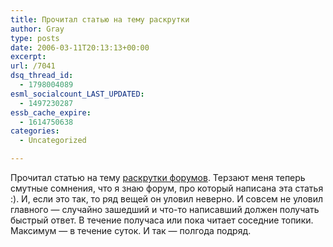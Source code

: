 ```yaml
---
title: Прочитал статью на тему раскрутки
author: Gray
type: posts
date: 2006-03-11T20:13:13+00:00
excerpt:
url: /7041
dsq_thread_id:
  - 1798004089
esml_socialcount_LAST_UPDATED:
  - 1497230287
essb_cache_expire:
  - 1614750638
categories:
  - Uncategorized

---
```








Прочитал статью на тему <a href="http://estrabota.com.ua/content/other/forums.html" target="_blank">раскрутки форумов</a>. Терзают меня теперь смутные сомнения, что я знаю форум, про который написана эта статья :). И, если это так, то ряд вещей он уловил неверно. И совсем не уловил главного &#8212; случайно зашедший и что-то написавший должен получать быстрый ответ. В течение получаса или пока читает соседние топики. Максимум &#8212; в течение суток. И так &#8212; полгода подряд.